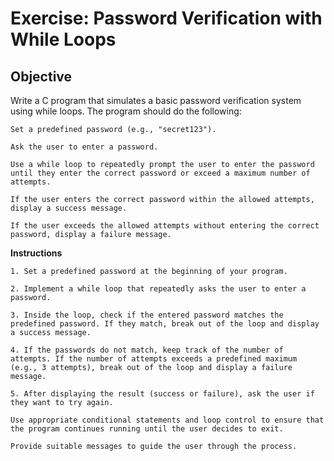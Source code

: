 # Exercise: Password Verification with While Loops
## Objective

Write a C program that simulates a basic password verification system using while loops. The program should do the following:

    Set a predefined password (e.g., "secret123").

    Ask the user to enter a password.

    Use a while loop to repeatedly prompt the user to enter the password until they enter the correct password or exceed a maximum number of attempts.

    If the user enters the correct password within the allowed attempts, display a success message.

    If the user exceeds the allowed attempts without entering the correct password, display a failure message.

**Instructions**

    1. Set a predefined password at the beginning of your program.

    2. Implement a while loop that repeatedly asks the user to enter a password.

    3. Inside the loop, check if the entered password matches the predefined password. If they match, break out of the loop and display a success message.

    4. If the passwords do not match, keep track of the number of attempts. If the number of attempts exceeds a predefined maximum (e.g., 3 attempts), break out of the loop and display a failure message.

    5. After displaying the result (success or failure), ask the user if they want to try again.

    Use appropriate conditional statements and loop control to ensure that the program continues running until the user decides to exit.

    Provide suitable messages to guide the user through the process.
